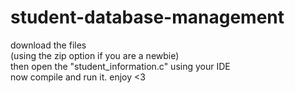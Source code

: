 # student-database-management
download the files  
(using the zip option if you are a newbie)  
then open the "student_information.c" using your IDE  
now compile and run it. 
enjoy <3
